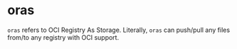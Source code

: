# oras
`oras` refers to OCI Registry As Storage. Literally, `oras` can push/pull any files from/to any registry with OCI support.
